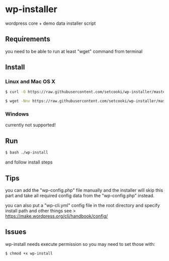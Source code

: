 # wp-installer

wordpress core + demo data installer script

## Requirements

you need to be able to run at least "wget" command from terminal

## Install

### Linux and Mac OS X

``` sh
$ curl -O https://raw.githubusercontent.com/setcooki/wp-installer/master/wp-install; bash ./wp-install
```
``` sh
$ wget -Nnv https://raw.githubusercontent.com/setcooki/wp-installer/master/wp-install; bash ./wp-install
```

### Windows

currently not supported!

## Run

``` sh
$ bash ./wp-install
```

and follow install steps

## Tips

you can add the "wp-config.php" file manually and the installer will skip this part and take all required
config data from the "wp-config.php" instead.

you can also put a "wp-cli.yml" config file in the root directory and specify install path and other things
see > https://make.wordpress.org/cli/handbook/config/

## Issues

wp-install needs execute permission so you may need to set those with:

``` sh
$ chmod +x wp-install
```